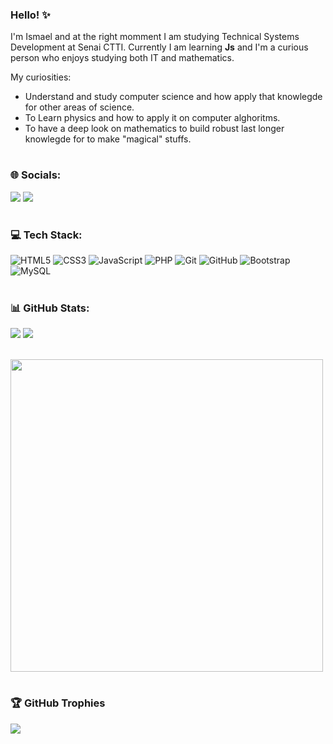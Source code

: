 ### Hello! ✨

I'm Ismael and at the right momment I am studying Technical Systems Development at Senai CTTI. Currently I am learning **Js** and I'm a curious person who enjoys studying both IT and mathematics. 

My curiosities: 

  * Understand and study computer science and how apply that knowlegde for other areas of science.
  * To Learn physics and how to apply it on computer alghoritms.
  *  To have a deep look on mathematics to build robust last longer knowlegde for to make "magical" stuffs.


<h1 dir="auto"></h1>


### 🌐 Socials:

<a href="https://www.linkedin.com/in/ismael-henrique-07bbb8279/"><img src="https://img.shields.io/badge/linkedin-%230077B5.svg?style=for-the-badge&logo=linkedin&logoColor=white"></a>
<a href="https://mail.google.com/mail/u/0/?fs=1&to=maelprogrammer1@gmail.com&tf=cm"><img src="https://img.shields.io/badge/Gmail-D14836?style=for-the-badge&logo=gmail&logoColor=white"></a>

<h1 dir="auto"></h1>

### 💻 Tech Stack:
![HTML5](https://img.shields.io/badge/html5-%23E34F26.svg?style=for-the-badge&logo=html5&logoColor=white) ![CSS3](https://img.shields.io/badge/css3-%231572B6.svg?style=for-the-badge&logo=css3&logoColor=white) ![JavaScript](https://img.shields.io/badge/javascript-%23323330.svg?style=for-the-badge&logo=javascript&logoColor=%23F7DF1E) ![PHP](https://img.shields.io/badge/php-%23777BB4.svg?style=for-the-badge&logo=php&logoColor=white) ![Git](https://img.shields.io/badge/git-%23F05033.svg?style=for-the-badge&logo=git&logoColor=white) ![GitHub](https://img.shields.io/badge/github-%23121011.svg?style=for-the-badge&logo=github&logoColor=white) ![Bootstrap](https://img.shields.io/badge/bootstrap-%238511FA.svg?style=for-the-badge&logo=bootstrap&logoColor=white) <!-- ![TailwindCSS](https://img.shields.io/badge/tailwindcss-%2338B2AC.svg?style=for-the-badge&logo=tailwind-css&logoColor=white) --> ![MySQL](https://img.shields.io/badge/mysql-4479A1.svg?style=for-the-badge&logo=mysql&logoColor=white) <!-- ![Postgres](https://img.shields.io/badge/postgres-%23316192.svg?style=for-the-badge&logo=postgresql&logoColor=white) ![Flutter](https://img.shields.io/badge/Flutter-%2302569B.svg?style=for-the-badge&logo=Flutter&logoColor=white) ![Dart](https://img.shields.io/badge/dart-%230175C2.svg?style=for-the-badge&logo=dart&logoColor=white) ![Python](https://img.shields.io/badge/python-3670A0?style=for-the-badge&logo=python&logoColor=ffdd54) ![Django](https://img.shields.io/badge/django-%23092E20.svg?style=for-the-badge&logo=django&logoColor=white) ![TypeScript](https://img.shields.io/badge/typescript-%23007ACC.svg?style=for-the-badge&logo=typescript&logoColor=white) ![NodeJS](https://img.shields.io/badge/node.js-6DA55F?style=for-the-badge&logo=node.js&logoColor=white) ![React](https://img.shields.io/badge/react-%2320232a.svg?style=for-the-badge&logo=react&logoColor=%2361DAFB) ![MongoDB](https://img.shields.io/badge/MongoDB-%234ea94b.svg?style=for-the-badge&logo=mongodb&logoColor=white)-->

<h1 dir="auto"></h1>

### 📊 GitHub Stats:

![](https://github-readme-stats.vercel.app/api/top-langs/?username=mael-10&theme=dark&hide_border=false&include_all_commits=false&count_private=false&layout=compact)
![](https://github-readme-streak-stats.herokuapp.com/?user=mael-10&theme=dark&hide_border=false) </br> </br>

<img style="height:500px;" src="https://wakatime.com/share/@91df6d27-cd3b-4512-aefa-b20b15b84151/040f35eb-2a43-45af-82cb-138b3fc36357.svg"/> 
 

<h1 dir="auto"></h1>

### 🏆 GitHub Trophies
![](https://github-profile-trophy.vercel.app/?username=mael-10&theme=radical&no-frame=true&no-bg=false&margin-w=4)

<!-- Proudly created with GPRM ( https://gprm.itsvg.in ) -->
